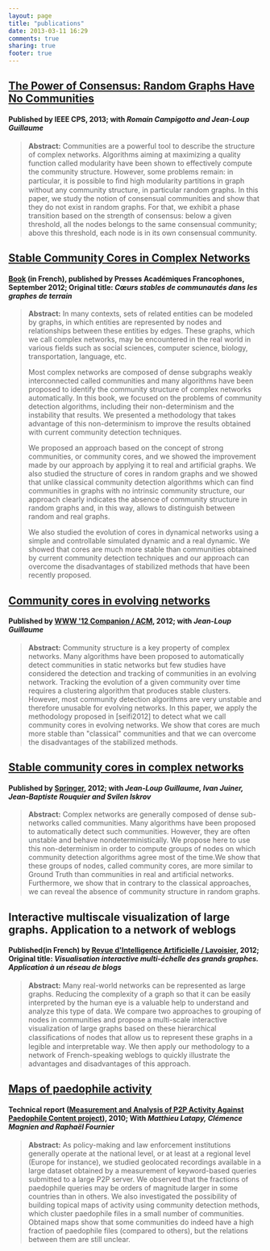 ```yaml
---
layout: page
title: "publications"
date: 2013-03-11 16:29
comments: true
sharing: true
footer: true
---
```

## [The Power of Consensus: Random Graphs Have No Communities](http://www.complexnetworks.fr/wp-content/uploads/2013/09/asonam2013.pdf)

#### Published by IEEE CPS, 2013; with *Romain Campigotto and Jean-Loup Guillaume*

> **Abstract:** Communities are a powerful tool to describe the structure of complex networks. Algorithms aiming at maximizing
a quality function called modularity have been shown to effectively compute the community structure. However, some problems
remain: in particular, it is possible to ﬁnd high modularity partitions in graph without any community structure, in particular
random graphs. In this paper, we study the notion of consensual communities and show that they do not exist in random graphs.
For that, we exhibit a phase transition based on the strength of consensus: below a given threshold, all the nodes belongs to the
same consensual community; above this threshold, each node is in its own consensual community.

## [Stable Community Cores in Complex Networks](http://www.complexnetworks.fr/wp-content/uploads/2011/01/These_Massoud_SEIFI.pdf)

#### [Book](http://www.amazon.com/stables-communaut%C3%A9s-graphes-terrain-Edition/dp/3838171047) (in French), published by Presses Académiques Francophones, September 2012; Original title: *Cœurs stables de communautés dans les graphes de terrain*

> **Abstract:** In many contexts, sets of related entities can be modeled by graphs, in which entities are represented by nodes and relationships between these entities by edges. These graphs, which we call complex networks, may be encountered in the real world in various fields such as social sciences, computer science, biology, transportation, language, etc.
>
> Most complex networks are composed of dense subgraphs weakly interconnected called communities and many algorithms have been proposed to identify the community structure of complex networks automatically. In this book, we focused on the problems of community detection algorithms, including their non-determinism and the instability that results. We presented a methodology that takes advantage of this non-determinism to improve the results obtained with current community detection techniques. 
>
> We proposed an approach based on the concept of strong communities, or community cores, and we showed the improvement made by our approach by applying it to real and artificial graphs.
We also studied the structure of cores in random graphs and we showed that unlike classical community detection algorithms which can find communities in graphs with no intrinsic community structure, our approach clearly indicates the absence of community structure in random graphs and, in this way, allows to distinguish between random and real graphs.
>
> We also studied the evolution of cores in dynamical networks using a simple and controllable simulated dynamic and a real dynamic. We showed that cores are much more stable than communities obtained by current community detection techniques and our approach can overcome the disadvantages of stabilized methods that have been recently proposed.

## [Community cores in evolving networks](http://www2012.wwwconference.org/proceedings/companion/p1173.pdf)

#### Published by [WWW '12 Companion / ACM](http://dl.acm.org/citation.cfm?id=2188258), 2012; with *Jean-Loup Guillaume*

> **Abstract:** Community structure is a key property of complex networks. Many algorithms have been proposed to automatically detect communities in static networks but few studies have considered the detection and tracking of communities in an evolving network. Tracking the evolution of a given community over time requires a clustering algorithm that produces stable clusters. However, most community detection algorithms are very unstable and therefore unusable for evolving networks. In this paper, we apply the methodology proposed in [seifi2012] to detect what we call community cores in evolving networks. We show that cores are much more stable than "classical" communities and that we can overcome the disadvantages of the stabilized methods.

## [Stable community cores in complex networks](http://www.complexnetworks.fr/wp-content/uploads/2012/04/seifi2012cores.pdf)

#### Published by [Springer](http://link.springer.com/chapter/10.1007%2F978-3-642-30287-9_10), 2012; with *Jean-Loup Guillaume, Ivan Juiner, Jean-Baptiste Rouquier and Svilen Iskrov*

> **Abstract:** Complex networks are generally composed of dense sub-networks called communities. Many algorithms have been proposed to automatically detect such communities. However, they are often unstable and behave nondeterministically. We propose here to use this non-determinism in order to compute groups of nodes on which community detection algorithms agree most of the time.We show that these groups of nodes, called community cores, are more similar to Ground Truth than communities in real and artificial networks. Furthermore, we show that in contrary to the classical approaches, we can reveal the absence of community structure in random graphs.

## Interactive multiscale visualization of large graphs. Application to a network of weblogs

#### Published(in French) by [Revue d'Intelligence Artificielle / Lavoisier](http://ria.revuesonline.com/article.jsp?articleId=17737), 2012; Original title: *Visualisation interactive multi-échelle des grands graphes. Application à un réseau de blogs*

> **Abstract:** Many real-world networks can be represented as large graphs. Reducing the complexity of a graph so that it can be easily interpreted by the human eye is a valuable help to understand and analyze this type of data. We compare two approaches to grouping of nodes in communities and propose a multi-scale interactive visualization of large graphs based on these hierarchical classiﬁcations of nodes that allow us to represent these graphs in a legible and interpretable way. We then apply our methodology to a network of French-speaking weblogs to quickly illustrate the advantages and disadvantages of this approach.

## [Maps of paedophile activity](http://antipaedo.lip6.fr/T24/TR/maps.pdf)

#### Technical report ([Measurement and Analysis of P2P Activity Against Paedophile Content project](http://antipaedo.lip6.fr)), 2010; With *Matthieu Latapy, Clémence Magnien and Raphaël Fournier*

> **Abstract:** As policy-making and law enforcement institutions generally operate at the national
level, or at least at a regional level (Europe for instance), we studied geolocated
recordings available in a large dataset obtained by a measurement of keyword-based
queries submitted to a large P2P server. We observed that the fractions of paedophile
queries may be orders of magnitude larger in some countries than in others. We also
investigated the possibility of building topical maps of activity using community detection
methods, which cluster paedophile files in a small number of communities.
Obtained maps show that some communities do indeed have a high fraction of paedophile
files (compared to others), but the relations between them are still unclear.